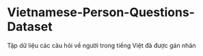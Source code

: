 # Vietnamese-Person-Questions-Dataset
Tập dữ liệu các câu hỏi về người trong tiếng Việt đã được gán nhãn
